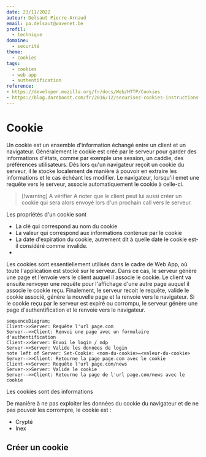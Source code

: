 ```yaml
---
date: 23/11/2022
auteur: Delsaut Pierre-Arnaud
email: pa.delsaut@wavenet.be
profil:
  - technique
domaine:
  - securité
thème:
  - cookies
tags: 
  - cookies
  - web app
  - authentification
reference:
- https://developer.mozilla.org/fr/docs/Web/HTTP/Cookies
- https://blog.dareboost.com/fr/2016/12/securisez-cookies-instructions-secure-httponly/
---
```


# Cookie

Un cookie est un ensemble d'information échangé entre un client et un navigateur. Généralement le cookie est créé par le serveur pour garder des informations d'états, comme par exemple une session, un caddie, des préférences utilisateurs. Dès lors qu'un navigateur reçoit un cookie du serveur, il le stocke localement de manière à pouvoir en extraire les informations et le cas échéant les modifier. Le navigateur, lorsqu'il emet une requête vers le serveur, associe automatiquement le cookie à celle-ci. 

>[!warning] A vérifier
>A noter que le client peut lui aussi créer un cookie qui sera alors envoyé lors d'un prochain call vers le serveur.

Les propriétés d'un cookie sont 
- La clé qui correspond au nom du cookie
- La valeur qui correspond aux informations contenue par le cookie
- La date d'expiration du cookie, autrement dit à quelle date le cookie est-il considéré comme invalide.
- 

Les cookies sont essentiellement utilisés dans le cadre de Web App, où toute l'application est stocké sur le serveur. Dans ce cas, le serveur génère une page et l'envoie vers le client auquel il associe le cookie. Le client va ensuite renvoyer une requête pour l'affichage d'une autre page auquel il associe le cookie reçu. Finalement, le serveur recoit le requête, valide le cookie associé, génère la nouvelle page et la renvoie vers le navigateur. Si le cookie reçu par le serveur est expiré ou corrompu, le serveur génère une page d'authentification et le renvoie vers le navigateur.

```mermaid
sequenceDiagram;
Client->>Server: Requête l'url page.com
Server-->>Client: Renvoi une page avec un formulaire d'authentification
Client->>Server: Envoi le login / mdp 
Server->>Server: Valide les données de login
note left of Server: Set-Cookie: <nom-du-cookie>=<valeur-du-cookie>
Server-->>Client: Retourne la page page.com avec le cookie
Client->>Server: Requête l'url page.com/news
Server->>Server: Valide le cookie
Server-->>Client: Retourne la page de l'url page.com/news avec le cookie
```

Les cookies sont des informations

De manière à ne pas exploiter les données du cookie du navigateur et de ne pas pouvoir les corrompre, le cookie est :
- Crypté
- Inex

## Créer un cookie